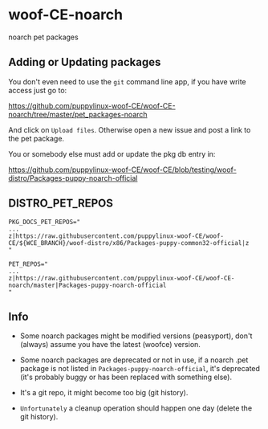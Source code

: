 # woof-CE-noarch
noarch pet packages

## Adding or Updating packages

You don't even need to use the `git` command line app, if you have write access just go to:

https://github.com/puppylinux-woof-CE/woof-CE-noarch/tree/master/pet_packages-noarch

And click on `Upload files`. Otherwise open a new issue and post a link to the pet package.

You or somebody else must add or update the pkg db entry in:

https://github.com/puppylinux-woof-CE/woof-CE/blob/testing/woof-distro/Packages-puppy-noarch-official

## DISTRO_PET_REPOS

```
PKG_DOCS_PET_REPOS="
...
z|https://raw.githubusercontent.com/puppylinux-woof-CE/woof-CE/${WCE_BRANCH}/woof-distro/x86/Packages-puppy-common32-official|z
"

PET_REPOS="
...
z|https://raw.githubusercontent.com/puppylinux-woof-CE/woof-CE-noarch/master|Packages-puppy-noarch-official
"
```
  
## Info

- Some noarch packages might be modified versions (peasyport), don't (always) assume you have the latest (woofce) version.

- Some noarch packages are deprecated or not in use, if a noarch .pet package is not listed in `Packages-puppy-noarch-official`, it's deprecated (it's probably buggy or has been replaced with something else).

- It's a git repo, it might become too big (git history).

- `Unfortunately` a cleanup operation should happen one day (delete the git history).
  
